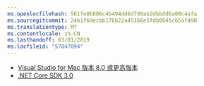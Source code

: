 ```yaml
---
ms.openlocfilehash: 561fe0b806c4b494dd6d798ab2dbbdd6a00c4afa
ms.sourcegitcommit: 24b1f6decbb17bb22a45166e5fdb0845c65af498
ms.translationtype: MT
ms.contentlocale: zh-CN
ms.lasthandoff: 03/01/2019
ms.locfileid: "57047094"
---
```

* [Visual Studio for Mac 版本 8.0 或更高版本](https://visualstudio.microsoft.com/vs/mac/)
* [.NET Core SDK 3.0](https://dotnet.microsoft.com/download/dotnet-core/3.0)
